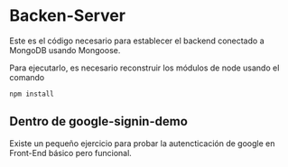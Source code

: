 # Backen-Server

Este es el código necesario para establecer el backend conectado a MongoDB usando Mongoose.

Para ejecutarlo, es necesario reconstruir los módulos de node usando el comando

```
npm install
```

##  Dentro de google-signin-demo
Existe  un pequeño ejercicio para probar la autencticación  de google en Front-End básico pero funcional. 